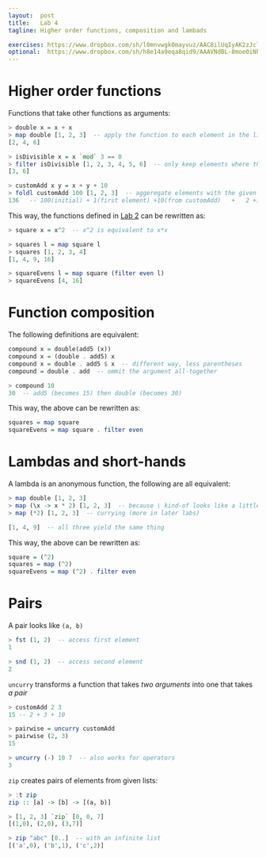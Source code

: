```yaml
---
layout:  post
title:   Lab 4
tagline: Higher order functions, composition and lambads

exercises: https://www.dropbox.com/sh/l0mnvwgk0mayvuz/AAC8ilUqIyAK2zJcld9ifU9aa?dl=0
optional:  https://www.dropbox.com/sh/h8e14a9eqa8qid9/AAAVNdBL-8moe0iNkeRIVN05a?dl=0
---
```

# Higher order functions

Functions that take other functions as arguments:

```haskell
> double x = x + x
> map double [1, 2, 3]  -- apply the function to each element in the list
[2, 4, 6]

> isDivisible x = x `mod` 3 == 0
> filter isDivisible [1, 2, 3, 4, 5, 6]  -- only keep elements where the function returns True
[3, 6]

> customAdd x y = x + y + 10
> foldl customAdd 100 [1, 2, 3]  -- aggeregate elements with the given function starting with the initial value
136   -- 100(initial) + 1(first element) +10(from customAdd)   +   2 +10   +   3 +10
```

This way, the functions defined in [Lab 2](/lab2) can be rewritten as:

```haskell
> square x = x^2  -- x^2 is equivalent to x*x

> squares l = map square l
> squares [1, 2, 3, 4]
[1, 4, 9, 16]

> squareEvens l = map square (filter even l)
> squareEvens [4, 16]
```



# Function composition

The following definitions are equivalent:

```haskell
compound x = double(add5 (x))
compound x = (double . add5) x
compound x = double . add5 $ x  -- different way, less parentheses
compound = double . add  -- ommit the argument all-together

> compound 10
30  -- add5 (becomes 15) then double (becomes 30)
```

This way, the above can be rewritten as:

```haskell
squares = map square
squareEvens = map square . filter even
```



# Lambdas and short-hands

A lambda is an anonymous function, the following are all equivalent:

```haskell
> map double [1, 2, 3]
> map (\x -> x * 2) [1, 2, 3]  -- because \ kind-of looks like a little lambda
> map (*2) [1, 2, 3]  -- currying (more in later labs)

[1, 4, 9]  -- all three yield the same thing
```

This way, the above can be rewritten as:

```haskell
square = (^2)
squares = map (^2)
squareEvens = map (^2) . filter even
```



# Pairs

A pair looks like `(a, b)`

```haskell
> fst (1, 2)  -- access first element
1

> snd (1, 2)  -- access second element
2
```



 `uncurry` transforms a function that takes *two arguments* into one that takes *a pair*

```haskell
> customAdd 2 3
15 -- 2 + 3 + 10

> pairwise = uncurry customAdd
> pairwise (2, 3)
15

> uncurry (-) 10 7  -- also works for operators
3
```



 `zip` creates pairs of elements from given lists:

```haskell
> :t zip
zip :: [a] -> [b] -> [(a, b)]

> [1, 2, 3] `zip` [0, 0, 7]
[(1,0), (2,0), (3,7)]

> zip "abc" [0..]  -- with an infinite list
[('a',0), ('b',1), ('c',2)]
```